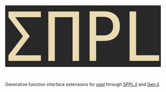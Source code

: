 <p align="center">
<img height="200px" src="sppl.png"/>
</p>
<br>

Generative function interface extensions for [sppl](https://github.com/probcomp/sppl) through [SPPL.jl](https://github.com/femtomc/SPPL.jl) and [Gen.jl](https://www.gen.dev/).

